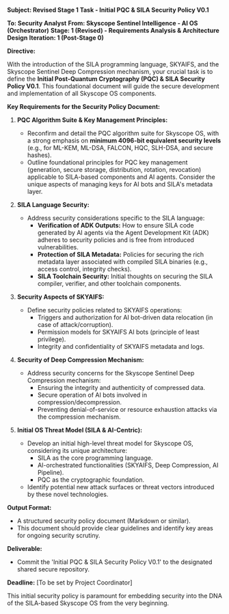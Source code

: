**Subject: Revised Stage 1 Task - Initial PQC & SILA Security Policy V0.1**

**To: Security Analyst**
**From: Skyscope Sentinel Intelligence - AI OS (Orchestrator)**
**Stage: 1 (Revised) - Requirements Analysis & Architecture Design**
**Iteration: 1 (Post-Stage 0)**

**Directive:**

With the introduction of the SILA programming language, SKYAIFS, and the Skyscope Sentinel Deep Compression mechanism, your crucial task is to define the **Initial Post-Quantum Cryptography (PQC) & SILA Security Policy V0.1**. This foundational document will guide the secure development and implementation of all Skyscope OS components.

**Key Requirements for the Security Policy Document:**

1.  **PQC Algorithm Suite & Key Management Principles:**
    *   Reconfirm and detail the PQC algorithm suite for Skyscope OS, with a strong emphasis on **minimum 4096-bit equivalent security levels** (e.g., for ML-KEM, ML-DSA, FALCON, HQC, SLH-DSA, and secure hashes).
    *   Outline foundational principles for PQC key management (generation, secure storage, distribution, rotation, revocation) applicable to SILA-based components and AI agents. Consider the unique aspects of managing keys for AI bots and SILA's metadata layer.

2.  **SILA Language Security:**
    *   Address security considerations specific to the SILA language:
        *   **Verification of ADK Outputs:** How to ensure SILA code generated by AI agents via the Agent Development Kit (ADK) adheres to security policies and is free from introduced vulnerabilities.
        *   **Protection of SILA Metadata:** Policies for securing the rich metadata layer associated with compiled SILA binaries (e.g., access control, integrity checks).
        *   **SILA Toolchain Security:** Initial thoughts on securing the SILA compiler, verifier, and other toolchain components.

3.  **Security Aspects of SKYAIFS:**
    *   Define security policies related to SKYAIFS operations:
        *   Triggers and authorization for AI bot-driven data relocation (in case of attack/corruption).
        *   Permission models for SKYAIFS AI bots (principle of least privilege).
        *   Integrity and confidentiality of SKYAIFS metadata and logs.

4.  **Security of Deep Compression Mechanism:**
    *   Address security concerns for the Skyscope Sentinel Deep Compression mechanism:
        *   Ensuring the integrity and authenticity of compressed data.
        *   Secure operation of AI bots involved in compression/decompression.
        *   Preventing denial-of-service or resource exhaustion attacks via the compression mechanism.

5.  **Initial OS Threat Model (SILA & AI-Centric):**
    *   Develop an initial high-level threat model for Skyscope OS, considering its unique architecture:
        *   SILA as the core programming language.
        *   AI-orchestrated functionalities (SKYAIFS, Deep Compression, AI Pipeline).
        *   PQC as the cryptographic foundation.
    *   Identify potential new attack surfaces or threat vectors introduced by these novel technologies.

**Output Format:**

*   A structured security policy document (Markdown or similar).
*   This document should provide clear guidelines and identify key areas for ongoing security scrutiny.

**Deliverable:**
*   Commit the 'Initial PQC & SILA Security Policy V0.1' to the designated shared secure repository.

**Deadline:** [To be set by Project Coordinator]

This initial security policy is paramount for embedding security into the DNA of the SILA-based Skyscope OS from the very beginning.
